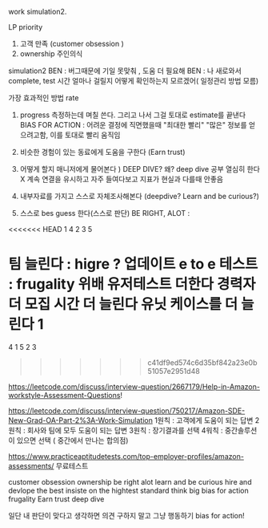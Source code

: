 work simulation2.

LP priority
1. 고객 만족 (customer obsession )
2. ownership 주인의식


simulation2 
BEN : 버그때문에 기일 못맞춰 , 도움 더 필요해
BEN : 나 새로와서 complete, test 시간 얼마나 걸릴지 어떻게 확인하는지 모르겠어( 일정관리 방법 모름)

가장 효과적인 방법 rate 
1) progress 측정하는데 며칠 쓴다. 그리고 나서 그걸 토대로 estimate를 끝낸다 
    BIAS FOR ACTION : 어려운 결정에 직면했을때 "최대한 빨리" "많은" 정보를 얻으려고함, 이를 토대로 빨리 움직임
2) 비슷한 경험이 있는 동료에게 도움을 구한다 (Earn trust)
3) 어떻게 할지 매니저에게 물어본다 )
   DEEP DIVE? 왜? deep dive 공부 열심히 한다 X 계속 연결을 유시하고 자주 들여다보고 지표가 현실과 다를때 안좋음

4) 내부자료를 가지고 스스로 자체조사해본다 
    (deepdive? Learn and be curious?) 
5) 스스로 bes guess 한다(스스로 판단)
    BE RIGHT, ALOT : 


<<<<<<< HEAD
1 4 2 3 5

팀 늘린다 : higre ?
업데이트 e to e 테스트 : frugality 위배
유저테스트 더한다
경력자 더 모집
시간 더 늘린다
유닛 케이스를 더 늘린다
1
=======
4 1 5 2 3
>>>>>>> c41df9ed574c6d35bf842a23e0b51057e2951d48


https://leetcode.com/discuss/interview-question/2667179/Help-in-Amazon-workstyle-Assessment-Questions!




https://leetcode.com/discuss/interview-question/750217/Amazon-SDE-New-Grad-OA-Part-2%3A-Work-Simulation
1원칙 : 고객에게 도움이 되는 답변
2원칙 : 회사와 팀에 모두 도움이 되는 답변
3원칙 : 장기결과를 선택
4워칙 : 중간솔루션이 있으면 선택 ( 중간에서 만나는 합의점)


https://www.practiceaptitudetests.com/top-employer-profiles/amazon-assessments/
무료테스트

customer obsession
ownership
be right alot
learn and be curious
hire and devlope the best
insiste on the hightest standard
think big
bias for action
frugality
Earn trust
deep dive




일단 내 판단이 맞다고 생각하면 의견 구하지 말고 그냥 행동하기 bias for action!
